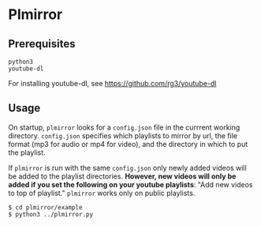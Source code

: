 # Plmirror

## Prerequisites

```
python3
youtube-dl
```

For installing youtube-dl, see https://github.com/rg3/youtube-dl 

## Usage

On startup, ```plmirror``` looks for a ```config.json``` file in the currrent working directory. ```config.json``` specifies which playlists to mirror by url, the file format (mp3 for audio or mp4 for video), and the directory in which to put the playlist.

If ```plmirror``` is run with the same ```config.json``` only newly added videos will be added to the playlist directories. **However, new videos will only be added if you set the following on your youtube playlists**: "Add new videos to top of playlist." ```plmirror``` works only on public playlists.

```
$ cd plmirror/example
$ python3 ../plmirror.py
```